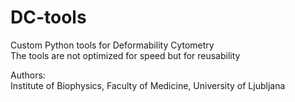 # DC-tools
Custom Python tools for Deformability Cytometry  
The tools are not optimized for speed but for reusability  

Authors:  
Institute of Biophysics, Faculty of Medicine, University of Ljubljana  
